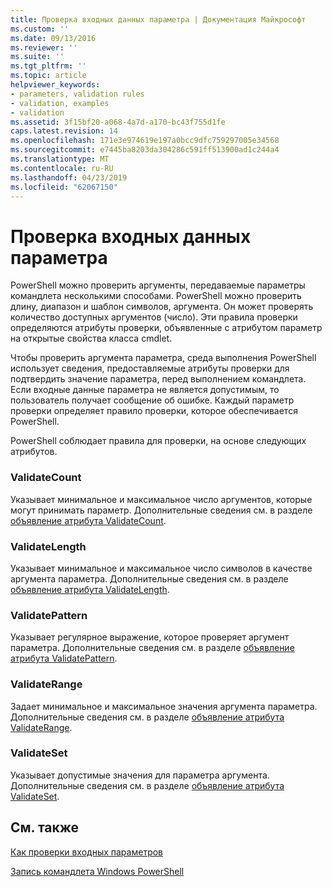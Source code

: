 ```yaml
---
title: Проверка входных данных параметра | Документация Майкрософт
ms.custom: ''
ms.date: 09/13/2016
ms.reviewer: ''
ms.suite: ''
ms.tgt_pltfrm: ''
ms.topic: article
helpviewer_keywords:
- parameters, validation rules
- validation, examples
- validation
ms.assetid: 3f15bf20-a068-4a7d-a170-bc43f755d1fe
caps.latest.revision: 14
ms.openlocfilehash: 171e3e974619e197a0bcc9dfc759297005e34568
ms.sourcegitcommit: e7445ba8203da304286c591ff513900ad1c244a4
ms.translationtype: MT
ms.contentlocale: ru-RU
ms.lasthandoff: 04/23/2019
ms.locfileid: "62067150"
---
```

# <a name="validating-parameter-input"></a>Проверка входных данных параметра

PowerShell можно проверить аргументы, передаваемые параметры командлета несколькими способами.
PowerShell можно проверить длину, диапазон и шаблон символов, аргумента.
Он может проверять количество доступных аргументов (число).
Эти правила проверки определяются атрибуты проверки, объявленные с атрибутом параметр на открытые свойства класса cmdlet.

Чтобы проверить аргумента параметра, среда выполнения PowerShell использует сведения, предоставляемые атрибуты проверки для подтвердить значение параметра, перед выполнением командлета.
Если входные данные параметра не является допустимым, то пользователь получает сообщение об ошибке.
Каждый параметр проверки определяет правило проверки, которое обеспечивается PowerShell.

PowerShell соблюдает правила для проверки, на основе следующих атрибутов.

### <a name="validatecount"></a>ValidateCount

Указывает минимальное и максимальное число аргументов, которые могут принимать параметр.
Дополнительные сведения см. в разделе [объявление атрибута ValidateCount](./validatecount-attribute-declaration.md).

### <a name="validatelength"></a>ValidateLength

Указывает минимальное и максимальное число символов в качестве аргумента параметра.
Дополнительные сведения см. в разделе [объявление атрибута ValidateLength](./validatelength-attribute-declaration.md).

### <a name="validatepattern"></a>ValidatePattern

Указывает регулярное выражение, которое проверяет аргумент параметра.
Дополнительные сведения см. в разделе [объявление атрибута ValidatePattern](./validatepattern-attribute-declaration.md).

### <a name="validaterange"></a>ValidateRange

Задает минимальное и максимальное значения аргумента параметра.
Дополнительные сведения см. в разделе [объявление атрибута ValidateRange](./validaterange-attribute-declaration.md).

### <a name="validateset"></a>ValidateSet

Указывает допустимые значения для параметра аргумента.
Дополнительные сведения см. в разделе [объявление атрибута ValidateSet](./validateset-attribute-declaration.md).

## <a name="see-also"></a>См. также

[Как проверки входных параметров](./how-to-validate-parameter-input.md)

[Запись командлета Windows PowerShell](./writing-a-windows-powershell-cmdlet.md)
